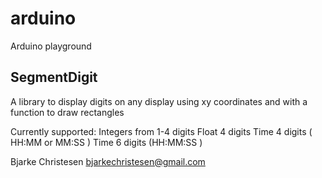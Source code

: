 # arduino
Arduino playground

## SegmentDigit
A library to display digits on any display using xy coordinates and with a function to draw rectangles

Currently supported:
Integers from 1-4 digits
Float 4 digits
Time 4 digits ( HH:MM or MM:SS )
Time 6 digits (HH:MM:SS )

Bjarke Christesen
bjarkechristesen@gmail.com
